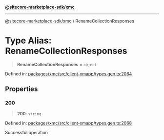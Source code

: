 [**@sitecore-marketplace-sdk/xmc**](../README.md)

***

[@sitecore-marketplace-sdk/xmc](../README.md) / RenameCollectionResponses

# Type Alias: RenameCollectionResponses

> **RenameCollectionResponses** = `object`

Defined in: [packages/xmc/src/client-xmapp/types.gen.ts:2064](https://github.com/Sitecore/sitecore-marketplace-sdk/blob/af886e6134b8d1079ef5b8ef70b7eb2f1d9c8aeb/packages/xmc/src/client-xmapp/types.gen.ts#L2064)

## Properties

### 200

> **200**: `string`

Defined in: [packages/xmc/src/client-xmapp/types.gen.ts:2068](https://github.com/Sitecore/sitecore-marketplace-sdk/blob/af886e6134b8d1079ef5b8ef70b7eb2f1d9c8aeb/packages/xmc/src/client-xmapp/types.gen.ts#L2068)

Successful operation
